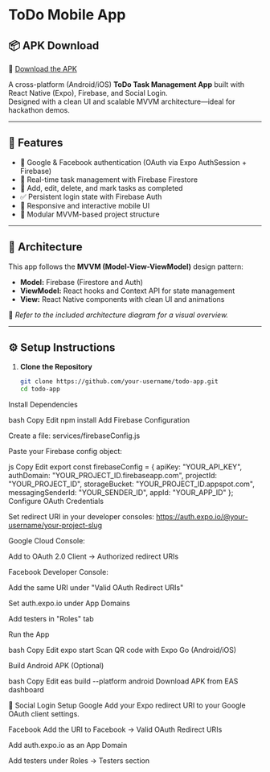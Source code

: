 # ToDo Mobile App

## 📦 APK Download

📲 [Download the APK](https://github.com/itsme-arun/Katomaran/releases/download/v1.0.0/universal.apk)



A cross-platform (Android/iOS) **ToDo Task Management App** built with React Native (Expo), Firebase, and Social Login.  
Designed with a clean UI and scalable MVVM architecture—ideal for hackathon demos.

---

## 🚀 Features

- 🔐 Google & Facebook authentication (OAuth via Expo AuthSession + Firebase)
- 🔄 Real-time task management with Firebase Firestore
- 📝 Add, edit, delete, and mark tasks as completed
- ✅ Persistent login state with Firebase Auth
- 📱 Responsive and interactive mobile UI
- 🧩 Modular MVVM-based project structure

---

## 🧠 Architecture

This app follows the **MVVM (Model-View-ViewModel)** design pattern:

- **Model:** Firebase (Firestore and Auth)
- **ViewModel:** React hooks and Context API for state management
- **View:** React Native components with clean UI and animations

📌 *Refer to the included architecture diagram for a visual overview.*

---

## ⚙️ Setup Instructions

1. **Clone the Repository**
   ```bash
   git clone https://github.com/your-username/todo-app.git
   cd todo-app
Install Dependencies

bash
Copy
Edit
npm install
Add Firebase Configuration

Create a file: services/firebaseConfig.js

Paste your Firebase config object:

js
Copy
Edit
export const firebaseConfig = {
  apiKey: "YOUR_API_KEY",
  authDomain: "YOUR_PROJECT_ID.firebaseapp.com",
  projectId: "YOUR_PROJECT_ID",
  storageBucket: "YOUR_PROJECT_ID.appspot.com",
  messagingSenderId: "YOUR_SENDER_ID",
  appId: "YOUR_APP_ID"
};
Configure OAuth Credentials

Set redirect URI in your developer consoles:
https://auth.expo.io/@your-username/your-project-slug

Google Cloud Console:

Add to OAuth 2.0 Client → Authorized redirect URIs

Facebook Developer Console:

Add the same URI under "Valid OAuth Redirect URIs"

Set auth.expo.io under App Domains

Add testers in "Roles" tab

Run the App

bash
Copy
Edit
expo start
Scan QR code with Expo Go (Android/iOS)

Build Android APK (Optional)

bash
Copy
Edit
eas build --platform android
Download APK from EAS dashboard

🔐 Social Login Setup
Google
Add your Expo redirect URI to your Google OAuth client settings.

Facebook
Add the URI to Facebook → Valid OAuth Redirect URIs

Add auth.expo.io as an App Domain

Add testers under Roles → Testers section
